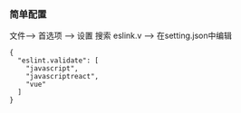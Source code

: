 ### 简单配置
文件--> 首选项 --> 设置
搜索 eslink.v --> 在setting.json中编辑 

```
{
  "eslint.validate": [
    "javascript",
    "javascriptreact",
    "vue"
  ]
}

```